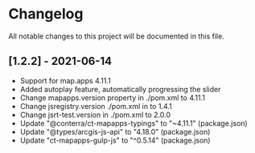 # Changelog

All notable changes to this project will be documented in this file.

## [1.2.2] - 2021-06-14

- Support for map.apps 4.11.1
- Added autoplay feature, automatically progressing the slider
- Change mapapps.version property in ./pom.xml to 4.11.1
- Change jsregistry.version ./pom.xml in to 1.4.1
- Change jsrt-test.version in ./pom.xml to 2.0.0
- Update "@conterra/ct-mapapps-typings" to "~4.11.1" (package.json)
- Update "@types/arcgis-js-api" to "4.18.0" (package.json)
- Update "ct-mapapps-gulp-js" to "^0.5.14" (package.json)
